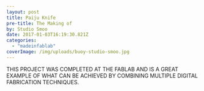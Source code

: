 ```yaml
---
layout: post
title: Paiju Knife
pre-title: The Making of
by: Studio Smoo
date: 2017-01-03T16:19:30.821Z
categories:
  - "madeinfablab"
coverImage: /img/uploads/buoy-studio-smoo.jpg
---
```


THIS PROJECT WAS COMPLETED AT THE FABLAB AND IS A GREAT EXAMPLE OF WHAT CAN BE ACHIEVED BY COMBINING MULTIPLE DIGITAL FABRICATION TECHNIQUES.

